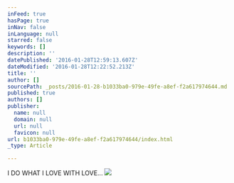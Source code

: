 ```yaml
---
inFeed: true
hasPage: true
inNav: false
inLanguage: null
starred: false
keywords: []
description: ''
datePublished: '2016-01-28T12:59:13.607Z'
dateModified: '2016-01-28T12:22:52.213Z'
title: ''
author: []
sourcePath: _posts/2016-01-28-b1033ba0-979e-49fe-a8ef-f2a617974644.md
published: true
authors: []
publisher:
  name: null
  domain: null
  url: null
  favicon: null
url: b1033ba0-979e-49fe-a8ef-f2a617974644/index.html
_type: Article

---
```

I DO WHAT I LOVE WITH LOVE...
![](https://the-grid-user-content.s3-us-west-2.amazonaws.com/9009fc38-380b-4b2c-8755-51a298353295.jpg)
